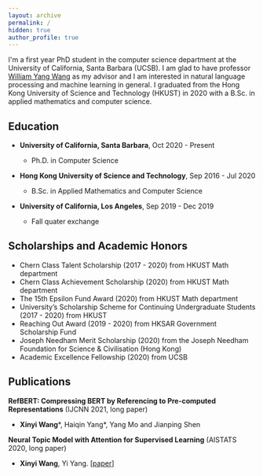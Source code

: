 ```yaml
---
layout: archive
permalink: /
hidden: true
author_profile: true
---
```


I'm a first year PhD student in the computer science department at the University of California, Santa Barbara (UCSB). I am glad to have professor [William Yang Wang](https://sites.cs.ucsb.edu/~william/index.html) as my advisor and I am interested in natural language processing and machine learning in general. I graduated from the Hong Kong University of Science and Technology (HKUST) in 2020 with a B.Sc. in applied mathematics and computer science. 
<!-- I was on exchange at the University of California, Los Angeles (UCLA) from September to December, 2019.  -->
<!-- I also had the fortune to work with [Yi Yang](http://yya518.github.io/) and [Prof. Yuan Yao](https://yao-lab.github.io/).  -->
<!-- \[[CV](/pdf/Resume.pdf)\]  -->

## Education 
* **University of California, Santa Barbara**, Oct 2020 - Present
  * Ph.D. in Computer Science

* **Hong Kong University of Science and Technology**, Sep 2016 - Jul 2020
  * B.Sc. in Applied Mathematics and Computer Science
  <!-- * CGA: 3.74/4.30  -->
  <!-- \[[transcript](/pdf/HKUST_transcript.pdf)\] -->
  <!-- * Capstone Project Supervisor: Prof. Yuan, Yao  -->

* **University of California, Los Angeles**, Sep 2019 - Dec 2019
  * Fall quater exchange
  <!-- * CGA: 3.90/4.00 (Dean's Honors List)  -->
  <!-- \[[transcript](/pdf/UCLA_transcript.pdf)\] -->

## Scholarships and Academic Honors

* Chern Class Talent Scholarship (2017 - 2020) from HKUST Math department
* Chern Class Achievement Scholarship (2020) from HKUST Math department
* The 15th Epsilon Fund Award (2020) from HKUST Math department
* University’s Scholarship Scheme for Continuing Undergraduate Students (2017 - 2020) from HKUST
* Reaching Out Award (2019 - 2020) from HKSAR Government Scholarship Fund
* Joseph Needham Merit Scholarship (2020) from the Joseph Needham Foundation for Science & Civilisation (Hong Kong) 
* Academic Excellence Fellowship (2020) from UCSB

## Publications

**RefBERT: Compressing BERT by Referencing to Pre-computed Representations** (IJCNN 2021, long paper)
* **Xinyi Wang**\*, Haiqin Yang\*, Yang Mo and Jianping Shen

**Neural Topic Model with Attention for Supervised Learning** (AISTATS 2020, long paper)
* **Xinyi Wang**, Yi Yang. 
\[[paper](http://proceedings.mlr.press/v108/wang20c.html)\]